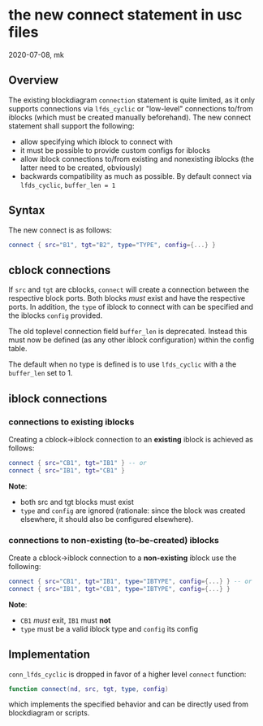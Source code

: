 # the new connect statement in usc files

2020-07-08, mk

## Overview

The existing blockdiagram `connection` statement is quite limited, as
it only supports connections via `lfds_cyclic` or "low-level"
connections to/from iblocks (which must be created manually
beforehand). The new connect statement shall support the following:

- allow specifying which iblock to connect with
- it must be possible to provide custom configs for iblocks
- allow iblock connections to/from existing and nonexisting iblocks
  (the latter need to be created, obviously)
- backwards compatibility as much as possible. By default connect via
  `lfds_cyclic`, `buffer_len = 1`

## Syntax

The new connect is as follows:

```Lua
connect { src="B1", tgt="B2", type="TYPE", config={...} }
```

## cblock connections

If `src` and `tgt` are cblocks, `connect` will create a connection
between the respective block ports. Both blocks *must* exist and have
the respective ports. In addition, the `type` of iblock to connect
with can be specified and the iblocks `config` provided.

The old toplevel connection field `buffer_len` is deprecated. Instead
this must now be defined (as any other iblock configuration) within
the config table.

The default when no type is defined is to use `lfds_cyclic` with a the
`buffer_len` set to 1.

## iblock connections

### connections to existing iblocks

Creating a cblock->iblock connection to an **existing** iblock is
achieved as follows:

```Lua
connect { src="CB1", tgt="IB1" } -- or
connect { src="IB1", tgt="CB1" }
```

**Note**:

- both src and tgt blocks must exist
- `type` and `config` are ignored (rationale: since the block was
  created elsewhere, it should also be configured elsewhere).

### connections to non-existing (to-be-created) iblocks

Create a cblock->iblock connection to a **non-existing** iblock use
the following:

```Lua
connect { src="CB1", tgt="IB1", type="IBTYPE", config={...} } -- or
connect { src="IB1", tgt="CB1", type="IBTYPE", config={...} }
```

**Note**:

- `CB1` *must* exit, `IB1` must **not**
- `type` must be a valid iblock type and `config` its config


## Implementation

`conn_lfds_cyclic` is dropped in favor of a higher level `connect`
function:

```Lua
function connect(nd, src, tgt, type, config)
```

which implements the specified behavior and can be directly used from
blockdiagram or scripts.
